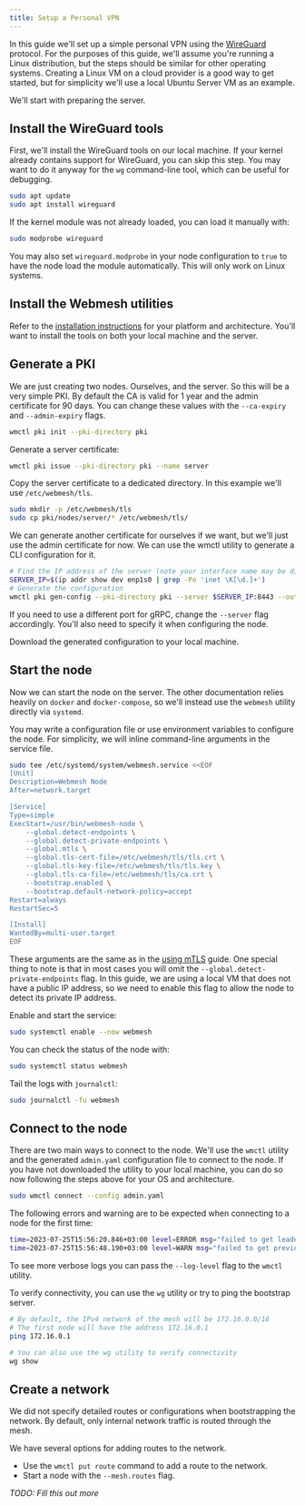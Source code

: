 ```yaml
---
title: Setup a Personal VPN
---
```


In this guide we'll set up a simple personal VPN using the [WireGuard](https://www.wireguard.com/) protocol.
For the purposes of this guide, we'll assume you're running a Linux distribution, but the steps should be similar for other operating systems.
Creating a Linux VM on a cloud provider is a good way to get started, but for simplicity we'll use a local Ubuntu Server VM as an example.

We'll start with preparing the server.

## Install the WireGuard tools

First, we'll install the WireGuard tools on our local machine.
If your kernel already contains support for WireGuard, you can skip this step.
You may want to do it anyway for the `wg` command-line tool, which can be useful for debugging.

```bash
sudo apt update
sudo apt install wireguard
```

If the kernel module was not already loaded, you can load it manually with:

```bash
sudo modprobe wireguard
```

You may also set `wireguard.modprobe` in your node configuration to `true` to have the node load the module automatically.
This will only work on Linux systems.

## Install the Webmesh utilities

Refer to the [installation instructions](/documentation/installation-instructions/) for your platform and architecture.
You'll want to install the tools on both your local machine and the server.

## Generate a PKI

We are just creating two nodes. Ourselves, and the server.
So this will be a very simple PKI.
By default the CA is valid for 1 year and the admin certificate for 90 days.
You can change these values with the `--ca-expiry` and `--admin-expiry` flags.

```bash
wmctl pki init --pki-directory pki
```

Generate a server certificate:

```bash
wmctl pki issue --pki-directory pki --name server
```

Copy the server certificate to a dedicated directory. In this example we'll use `/etc/webmesh/tls`.

```bash
sudo mkdir -p /etc/webmesh/tls
sudo cp pki/nodes/server/* /etc/webmesh/tls/
```

We can generate another certificate for ourselves if we want, but we'll just use the admin certificate for now.
We can use the wmctl utility to generate a CLI configuration for it.

```bash
# Find the IP address of the server (note your interface name may be different)
SERVER_IP=$(ip addr show dev enp1s0 | grep -Po 'inet \K[\d.]+')
# Generate the configuration
wmctl pki gen-config --pki-directory pki --server $SERVER_IP:8443 --output admin.yaml
```

If you need to use a different port for gRPC, change the `--server` flag accordingly.
You'll also need to specify it when configuring the node.

Download the generated configuration to your local machine.

## Start the node

Now we can start the node on the server.
The other documentation relies heavily on `docker` and `docker-compose`, so we'll instead use the `webmesh` utility directly via `systemd`.

You may write a configuration file or use environment variables to configure the node.
For simplicity, we will inline command-line arguments in the service file.

```bash
sudo tee /etc/systemd/system/webmesh.service <<EOF
[Unit]
Description=Webmesh Node
After=network.target

[Service]
Type=simple
ExecStart=/usr/bin/webmesh-node \
    --global.detect-endpoints \
    --global.detect-private-endpoints \
    --global.mtls \
    --global.tls-cert-file=/etc/webmesh/tls/tls.crt \
    --global.tls-key-file=/etc/webmesh/tls/tls.key \
    --global.tls-ca-file=/etc/webmesh/tls/ca.crt \
    --bootstrap.enabled \
    --bootstrap.default-network-policy=accept
Restart=always
RestartSec=5

[Install]
WantedBy=multi-user.target
EOF
```

These arguments are the same as in the [using mTLS](/documentation/using-mtls/) guide.
One special thing to note is that in most cases you will omit the `--global.detect-private-endpoints` flag.
In this guide, we are using a local VM that does not have a public IP address, so we need to enable this flag to allow the node to detect its private IP address.

Enable and start the service:

```bash
sudo systemctl enable --now webmesh
```

You can check the status of the node with:

```bash
sudo systemctl status webmesh
```

Tail the logs with `journalctl`:

```bash
sudo journalctl -fu webmesh
```

## Connect to the node

There are two main ways to connect to the node.
We'll use the `wmctl` utility and the generated `admin.yaml` configuration file to connect to the node.
If you have not downloaded the utility to your local machine, you can do so now following the steps above for your OS and architecture.

```bash
sudo wmctl connect --config admin.yaml
```

The following errors and warning are to be expected when connecting to a node for the first time:

```bash
time=2023-07-25T15:56:20.846+03:00 level=ERROR msg="failed to get leader" component=store node-id=admin error="node not found"
time=2023-07-25T15:56:48.190+03:00 level=WARN msg="failed to get previous log" component=raft previous-index=21 last-index=0 error="log not found"
```

To see more verbose logs you can pass the `--log-level` flag to the `wmctl` utility.

To verify connectivity, you can use the `wg` utility or try to ping the bootstrap server.

```bash
# By default, the IPv4 network of the mesh will be 172.16.0.0/16
# The first node will have the address 172.16.0.1
ping 172.16.0.1

# You can also use the wg utility to verify connectivity
wg show
```

## Create a network

We did not specify detailed routes or configurations when bootstrapping the network.
By default, only internal network traffic is routed through the mesh.

We have several options for adding routes to the network.

- Use the `wmctl put route` command to add a route to the network.
- Start a node with the `--mesh.routes` flag.

_TODO: Fill this out more_
